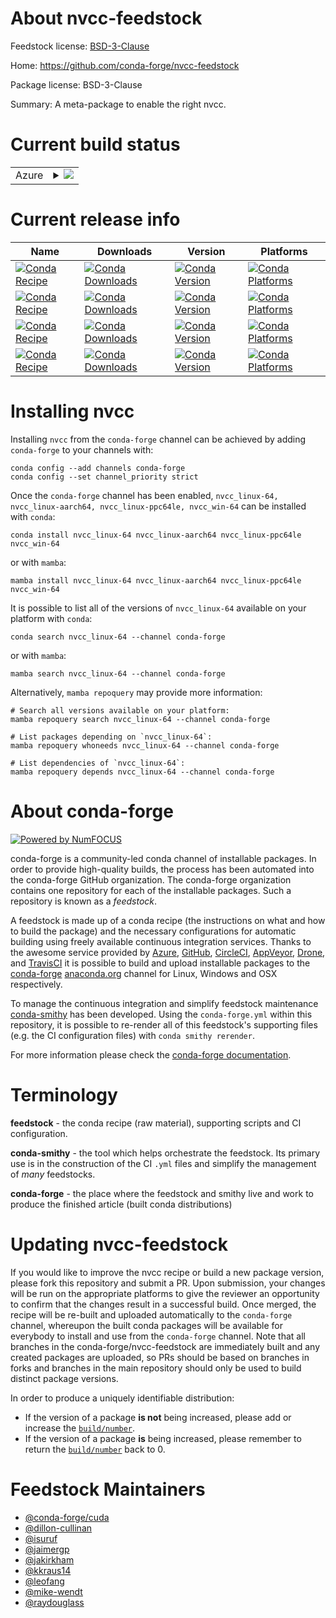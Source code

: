 About nvcc-feedstock
====================

Feedstock license: [BSD-3-Clause](https://github.com/conda-forge/nvcc-feedstock/blob/main/LICENSE.txt)

Home: https://github.com/conda-forge/nvcc-feedstock

Package license: BSD-3-Clause

Summary: A meta-package to enable the right nvcc.

Current build status
====================


<table>
    
  <tr>
    <td>Azure</td>
    <td>
      <details>
        <summary>
          <a href="https://dev.azure.com/conda-forge/feedstock-builds/_build/latest?definitionId=7480&branchName=main">
            <img src="https://dev.azure.com/conda-forge/feedstock-builds/_apis/build/status/nvcc-feedstock?branchName=main">
          </a>
        </summary>
        <table>
          <thead><tr><th>Variant</th><th>Status</th></tr></thead>
          <tbody><tr>
              <td>linux_64_cross_target_platformlinux-64</td>
              <td>
                <a href="https://dev.azure.com/conda-forge/feedstock-builds/_build/latest?definitionId=7480&branchName=main">
                  <img src="https://dev.azure.com/conda-forge/feedstock-builds/_apis/build/status/nvcc-feedstock?branchName=main&jobName=linux&configuration=linux%20linux_64_cross_target_platformlinux-64" alt="variant">
                </a>
              </td>
            </tr><tr>
              <td>linux_64_cross_target_platformlinux-aarch64</td>
              <td>
                <a href="https://dev.azure.com/conda-forge/feedstock-builds/_build/latest?definitionId=7480&branchName=main">
                  <img src="https://dev.azure.com/conda-forge/feedstock-builds/_apis/build/status/nvcc-feedstock?branchName=main&jobName=linux&configuration=linux%20linux_64_cross_target_platformlinux-aarch64" alt="variant">
                </a>
              </td>
            </tr><tr>
              <td>linux_64_cross_target_platformlinux-ppc64le</td>
              <td>
                <a href="https://dev.azure.com/conda-forge/feedstock-builds/_build/latest?definitionId=7480&branchName=main">
                  <img src="https://dev.azure.com/conda-forge/feedstock-builds/_apis/build/status/nvcc-feedstock?branchName=main&jobName=linux&configuration=linux%20linux_64_cross_target_platformlinux-ppc64le" alt="variant">
                </a>
              </td>
            </tr><tr>
              <td>linux_aarch64</td>
              <td>
                <a href="https://dev.azure.com/conda-forge/feedstock-builds/_build/latest?definitionId=7480&branchName=main">
                  <img src="https://dev.azure.com/conda-forge/feedstock-builds/_apis/build/status/nvcc-feedstock?branchName=main&jobName=linux&configuration=linux%20linux_aarch64_" alt="variant">
                </a>
              </td>
            </tr><tr>
              <td>linux_ppc64le</td>
              <td>
                <a href="https://dev.azure.com/conda-forge/feedstock-builds/_build/latest?definitionId=7480&branchName=main">
                  <img src="https://dev.azure.com/conda-forge/feedstock-builds/_apis/build/status/nvcc-feedstock?branchName=main&jobName=linux&configuration=linux%20linux_ppc64le_" alt="variant">
                </a>
              </td>
            </tr><tr>
              <td>win_64</td>
              <td>
                <a href="https://dev.azure.com/conda-forge/feedstock-builds/_build/latest?definitionId=7480&branchName=main">
                  <img src="https://dev.azure.com/conda-forge/feedstock-builds/_apis/build/status/nvcc-feedstock?branchName=main&jobName=win&configuration=win%20win_64_" alt="variant">
                </a>
              </td>
            </tr>
          </tbody>
        </table>
      </details>
    </td>
  </tr>
</table>

Current release info
====================

| Name | Downloads | Version | Platforms |
| --- | --- | --- | --- |
| [![Conda Recipe](https://img.shields.io/badge/recipe-nvcc_linux--64-green.svg)](https://anaconda.org/conda-forge/nvcc_linux-64) | [![Conda Downloads](https://img.shields.io/conda/dn/conda-forge/nvcc_linux-64.svg)](https://anaconda.org/conda-forge/nvcc_linux-64) | [![Conda Version](https://img.shields.io/conda/vn/conda-forge/nvcc_linux-64.svg)](https://anaconda.org/conda-forge/nvcc_linux-64) | [![Conda Platforms](https://img.shields.io/conda/pn/conda-forge/nvcc_linux-64.svg)](https://anaconda.org/conda-forge/nvcc_linux-64) |
| [![Conda Recipe](https://img.shields.io/badge/recipe-nvcc_linux--aarch64-green.svg)](https://anaconda.org/conda-forge/nvcc_linux-aarch64) | [![Conda Downloads](https://img.shields.io/conda/dn/conda-forge/nvcc_linux-aarch64.svg)](https://anaconda.org/conda-forge/nvcc_linux-aarch64) | [![Conda Version](https://img.shields.io/conda/vn/conda-forge/nvcc_linux-aarch64.svg)](https://anaconda.org/conda-forge/nvcc_linux-aarch64) | [![Conda Platforms](https://img.shields.io/conda/pn/conda-forge/nvcc_linux-aarch64.svg)](https://anaconda.org/conda-forge/nvcc_linux-aarch64) |
| [![Conda Recipe](https://img.shields.io/badge/recipe-nvcc_linux--ppc64le-green.svg)](https://anaconda.org/conda-forge/nvcc_linux-ppc64le) | [![Conda Downloads](https://img.shields.io/conda/dn/conda-forge/nvcc_linux-ppc64le.svg)](https://anaconda.org/conda-forge/nvcc_linux-ppc64le) | [![Conda Version](https://img.shields.io/conda/vn/conda-forge/nvcc_linux-ppc64le.svg)](https://anaconda.org/conda-forge/nvcc_linux-ppc64le) | [![Conda Platforms](https://img.shields.io/conda/pn/conda-forge/nvcc_linux-ppc64le.svg)](https://anaconda.org/conda-forge/nvcc_linux-ppc64le) |
| [![Conda Recipe](https://img.shields.io/badge/recipe-nvcc_win--64-green.svg)](https://anaconda.org/conda-forge/nvcc_win-64) | [![Conda Downloads](https://img.shields.io/conda/dn/conda-forge/nvcc_win-64.svg)](https://anaconda.org/conda-forge/nvcc_win-64) | [![Conda Version](https://img.shields.io/conda/vn/conda-forge/nvcc_win-64.svg)](https://anaconda.org/conda-forge/nvcc_win-64) | [![Conda Platforms](https://img.shields.io/conda/pn/conda-forge/nvcc_win-64.svg)](https://anaconda.org/conda-forge/nvcc_win-64) |

Installing nvcc
===============

Installing `nvcc` from the `conda-forge` channel can be achieved by adding `conda-forge` to your channels with:

```
conda config --add channels conda-forge
conda config --set channel_priority strict
```

Once the `conda-forge` channel has been enabled, `nvcc_linux-64, nvcc_linux-aarch64, nvcc_linux-ppc64le, nvcc_win-64` can be installed with `conda`:

```
conda install nvcc_linux-64 nvcc_linux-aarch64 nvcc_linux-ppc64le nvcc_win-64
```

or with `mamba`:

```
mamba install nvcc_linux-64 nvcc_linux-aarch64 nvcc_linux-ppc64le nvcc_win-64
```

It is possible to list all of the versions of `nvcc_linux-64` available on your platform with `conda`:

```
conda search nvcc_linux-64 --channel conda-forge
```

or with `mamba`:

```
mamba search nvcc_linux-64 --channel conda-forge
```

Alternatively, `mamba repoquery` may provide more information:

```
# Search all versions available on your platform:
mamba repoquery search nvcc_linux-64 --channel conda-forge

# List packages depending on `nvcc_linux-64`:
mamba repoquery whoneeds nvcc_linux-64 --channel conda-forge

# List dependencies of `nvcc_linux-64`:
mamba repoquery depends nvcc_linux-64 --channel conda-forge
```


About conda-forge
=================

[![Powered by
NumFOCUS](https://img.shields.io/badge/powered%20by-NumFOCUS-orange.svg?style=flat&colorA=E1523D&colorB=007D8A)](https://numfocus.org)

conda-forge is a community-led conda channel of installable packages.
In order to provide high-quality builds, the process has been automated into the
conda-forge GitHub organization. The conda-forge organization contains one repository
for each of the installable packages. Such a repository is known as a *feedstock*.

A feedstock is made up of a conda recipe (the instructions on what and how to build
the package) and the necessary configurations for automatic building using freely
available continuous integration services. Thanks to the awesome service provided by
[Azure](https://azure.microsoft.com/en-us/services/devops/), [GitHub](https://github.com/),
[CircleCI](https://circleci.com/), [AppVeyor](https://www.appveyor.com/),
[Drone](https://cloud.drone.io/welcome), and [TravisCI](https://travis-ci.com/)
it is possible to build and upload installable packages to the
[conda-forge](https://anaconda.org/conda-forge) [anaconda.org](https://anaconda.org/)
channel for Linux, Windows and OSX respectively.

To manage the continuous integration and simplify feedstock maintenance
[conda-smithy](https://github.com/conda-forge/conda-smithy) has been developed.
Using the ``conda-forge.yml`` within this repository, it is possible to re-render all of
this feedstock's supporting files (e.g. the CI configuration files) with ``conda smithy rerender``.

For more information please check the [conda-forge documentation](https://conda-forge.org/docs/).

Terminology
===========

**feedstock** - the conda recipe (raw material), supporting scripts and CI configuration.

**conda-smithy** - the tool which helps orchestrate the feedstock.
                   Its primary use is in the construction of the CI ``.yml`` files
                   and simplify the management of *many* feedstocks.

**conda-forge** - the place where the feedstock and smithy live and work to
                  produce the finished article (built conda distributions)


Updating nvcc-feedstock
=======================

If you would like to improve the nvcc recipe or build a new
package version, please fork this repository and submit a PR. Upon submission,
your changes will be run on the appropriate platforms to give the reviewer an
opportunity to confirm that the changes result in a successful build. Once
merged, the recipe will be re-built and uploaded automatically to the
`conda-forge` channel, whereupon the built conda packages will be available for
everybody to install and use from the `conda-forge` channel.
Note that all branches in the conda-forge/nvcc-feedstock are
immediately built and any created packages are uploaded, so PRs should be based
on branches in forks and branches in the main repository should only be used to
build distinct package versions.

In order to produce a uniquely identifiable distribution:
 * If the version of a package **is not** being increased, please add or increase
   the [``build/number``](https://docs.conda.io/projects/conda-build/en/latest/resources/define-metadata.html#build-number-and-string).
 * If the version of a package **is** being increased, please remember to return
   the [``build/number``](https://docs.conda.io/projects/conda-build/en/latest/resources/define-metadata.html#build-number-and-string)
   back to 0.

Feedstock Maintainers
=====================

* [@conda-forge/cuda](https://github.com/orgs/conda-forge/teams/cuda/)
* [@dillon-cullinan](https://github.com/dillon-cullinan/)
* [@isuruf](https://github.com/isuruf/)
* [@jaimergp](https://github.com/jaimergp/)
* [@jakirkham](https://github.com/jakirkham/)
* [@kkraus14](https://github.com/kkraus14/)
* [@leofang](https://github.com/leofang/)
* [@mike-wendt](https://github.com/mike-wendt/)
* [@raydouglass](https://github.com/raydouglass/)

